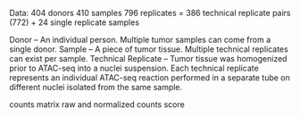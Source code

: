 Data:
404 donors
410 samples
796 replicates = 386 technical replicate pairs (772) + 24 single replicate samples 

Donor – An individual person. Multiple tumor samples can come from a single donor.
Sample – A piece of tumor tissue. Multiple technical replicates can exist per sample.
Technical Replicate – Tumor tissue was homogenized prior to ATAC-seq into a nuclei suspension. Each technical replicate represents an individual ATAC-seq reaction performed in a separate tube on different nuclei isolated from the same sample.

counts matrix
raw and normalized counts
score

<!--stackedit_data:
eyJoaXN0b3J5IjpbMTIyNjkzNDEzMCwtMTYxNTI3ODgwNCwtMT
U5NjkxMTE1MSwxMTQxNjY3NDEwLDQ0Mjg0NzA0MCwtMTg2MjU0
NzUxNF19
-->